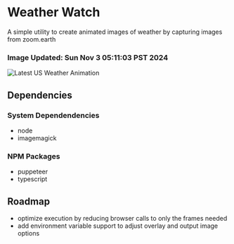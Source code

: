 # Weather Watch

A simple utility to create animated images of weather by capturing images from zoom.earth

### Image Updated: Sun Nov  3 05:11:03 PST 2024

![Latest US Weather Animation](animations/2024-11-03.webp)

## Dependencies
### System Dependendencies
* node
* imagemagick
### NPM Packages
* puppeteer
* typescript

## Roadmap
* optimize execution by reducing browser calls to only the frames needed
* add environment variable support to adjust overlay and output image options
